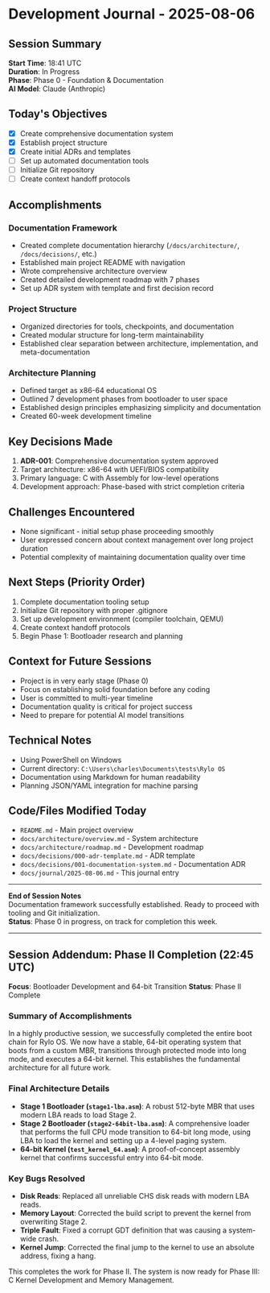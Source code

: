 # Development Journal - 2025-08-06

## Session Summary
**Start Time**: 18:41 UTC  
**Duration**: In Progress  
**Phase**: Phase 0 - Foundation & Documentation  
**AI Model**: Claude (Anthropic)

## Today's Objectives
- [x] Create comprehensive documentation system
- [x] Establish project structure
- [x] Create initial ADRs and templates
- [ ] Set up automated documentation tools
- [ ] Initialize Git repository
- [ ] Create context handoff protocols

## Accomplishments

### Documentation Framework
- Created complete documentation hierarchy (`/docs/architecture/`, `/docs/decisions/`, etc.)
- Established main project README with navigation
- Wrote comprehensive architecture overview
- Created detailed development roadmap with 7 phases
- Set up ADR system with template and first decision record

### Project Structure
- Organized directories for tools, checkpoints, and documentation
- Created modular structure for long-term maintainability
- Established clear separation between architecture, implementation, and meta-documentation

### Architecture Planning
- Defined target as x86-64 educational OS
- Outlined 7 development phases from bootloader to user space
- Established design principles emphasizing simplicity and documentation
- Created 60-week development timeline

## Key Decisions Made
1. **ADR-001**: Comprehensive documentation system approved
2. Target architecture: x86-64 with UEFI/BIOS compatibility
3. Primary language: C with Assembly for low-level operations
4. Development approach: Phase-based with strict completion criteria

## Challenges Encountered
- None significant - initial setup phase proceeding smoothly
- User expressed concern about context management over long project duration
- Potential complexity of maintaining documentation quality over time

## Next Steps (Priority Order)
1. Complete documentation tooling setup
2. Initialize Git repository with proper .gitignore
3. Set up development environment (compiler toolchain, QEMU)
4. Create context handoff protocols
5. Begin Phase 1: Bootloader research and planning

## Context for Future Sessions
- Project is in very early stage (Phase 0)
- Focus on establishing solid foundation before any coding
- User is committed to multi-year timeline
- Documentation quality is critical for project success
- Need to prepare for potential AI model transitions

## Technical Notes
- Using PowerShell on Windows
- Current directory: `C:\Users\charles\Documents\tests\Rylo OS`
- Documentation using Markdown for human readability
- Planning JSON/YAML integration for machine parsing

## Code/Files Modified Today
- `README.md` - Main project overview
- `docs/architecture/overview.md` - System architecture
- `docs/architecture/roadmap.md` - Development roadmap
- `docs/decisions/000-adr-template.md` - ADR template
- `docs/decisions/001-documentation-system.md` - Documentation ADR
- `docs/journal/2025-08-06.md` - This journal entry

---
**End of Session Notes**  
Documentation framework successfully established. Ready to proceed with tooling and Git initialization.  
**Status**: Phase 0 in progress, on track for completion this week.

---

## Session Addendum: Phase II Completion (22:45 UTC)

**Focus**: Bootloader Development and 64-bit Transition
**Status**: Phase II Complete

### Summary of Accomplishments

In a highly productive session, we successfully completed the entire boot chain for Rylo OS. We now have a stable, 64-bit operating system that boots from a custom MBR, transitions through protected mode into long mode, and executes a 64-bit kernel. This establishes the fundamental architecture for all future work.

### Final Architecture Details

- **Stage 1 Bootloader (`stage1-lba.asm`)**: A robust 512-byte MBR that uses modern LBA reads to load Stage 2.
- **Stage 2 Bootloader (`stage2-64bit-lba.asm`)**: A comprehensive loader that performs the full CPU mode transition to 64-bit long mode, using LBA to load the kernel and setting up a 4-level paging system.
- **64-bit Kernel (`test_kernel_64.asm`)**: A proof-of-concept assembly kernel that confirms successful entry into 64-bit mode.

### Key Bugs Resolved

- **Disk Reads**: Replaced all unreliable CHS disk reads with modern LBA reads.
- **Memory Layout**: Corrected the build script to prevent the kernel from overwriting Stage 2.
- **Triple Fault**: Fixed a corrupt GDT definition that was causing a system-wide crash.
- **Kernel Jump**: Corrected the final jump to the kernel to use an absolute address, fixing a hang.

This completes the work for Phase II. The system is now ready for Phase III: C Kernel Development and Memory Management.
